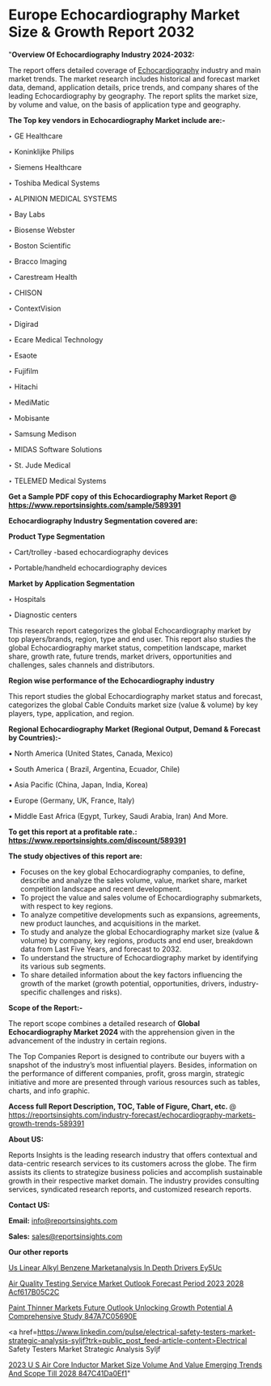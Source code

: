 # Europe Echocardiography Market Size & Growth Report 2032

"<strong>Overview Of Echocardiography Industry 2024-2032:</strong>

The report offers detailed coverage of <a href=https://www.reportsinsights.com/sample/589391>Echocardiography</a> industry and main market trends. The market research includes historical and forecast market data, demand, application details, price trends, and company shares of the leading Echocardiography by geography. The report splits the market size, by volume and value, on the basis of application type and geography.

<strong>The Top key vendors in Echocardiography Market include are:- </strong>

‣ GE Healthcare


‣ Koninklijke Philips


‣ Siemens Healthcare


‣ Toshiba Medical Systems


‣ ALPINION MEDICAL SYSTEMS


‣ Bay Labs


‣ Biosense Webster


‣ Boston Scientific


‣ Bracco Imaging


‣ Carestream Health


‣ CHISON


‣ ContextVision


‣ Digirad


‣ Ecare Medical Technology


‣ Esaote


‣ Fujifilm


‣ Hitachi


‣ MediMatic


‣ Mobisante


‣ Samsung Medison


‣ MIDAS Software Solutions


‣ St. Jude Medical


‣ TELEMED Medical Systems

<strong>Get a Sample PDF copy of this Echocardiography Market Report </strong><strong>@ <a href=https://www.reportsinsights.com/sample/589391 style=color:#0000ff;>https://www.reportsinsights.com/sample/589391</a> </strong>

<strong>Echocardiography Industry Segmentation covered are:</strong>

<strong>Product Type Segmentation</strong>

‣    Cart/trolley -based echocardiography devices


‣ Portable/handheld echocardiography devices

<strong>Market by Application Segmentation</strong>

‣   Hospitals


‣ Diagnostic centers

This research report categorizes the global Echocardiography market by top players/brands, region, type and end user. This report also studies the global Echocardiography market status, competition landscape, market share, growth rate, future trends, market drivers, opportunities and challenges, sales channels and distributors.

<strong>Region wise performance of the Echocardiography industry</strong><strong> </strong>

This report studies the global Echocardiography market status and forecast, categorizes the global Cable Conduits market size (value &amp; volume) by key players, type, application, and region. 

<strong>Regional Echocardiography Market (Regional Output, Demand &amp; Forecast by Countries):-</strong>

• North America (United States, Canada, Mexico)

• South America ( Brazil, Argentina, Ecuador, Chile)

• Asia Pacific (China, Japan, India, Korea)

• Europe (Germany, UK, France, Italy)

• Middle East Africa (Egypt, Turkey, Saudi Arabia, Iran) And More.

<strong>To get this report at a profitable rate.: <a href=https://www.reportsinsights.com/discount/589391 style=color:#0000ff;>https://www.reportsinsights.com/discount/589391</a></strong>

<strong>The study objectives of this report are:</strong>
<ul>
  <li>Focuses on the key global Echocardiography companies, to define, describe and analyze the sales volume, value, market share, market competition landscape and recent development.</li>
  <li>To project the value and sales volume of Echocardiography submarkets, with respect to key regions.</li>
  <li>To analyze competitive developments such as expansions, agreements, new product launches, and acquisitions in the market.</li>
  <li>To study and analyze the global Echocardiography market size (value &amp; volume) by company, key regions, products and end user, breakdown data from Last Five Years, and forecast to 2032.</li>
  <li>To understand the structure of Echocardiography market by identifying its various sub segments.</li>
  <li>To share detailed information about the key factors influencing the growth of the market (growth potential, opportunities, drivers, industry-specific challenges and risks).</li>
</ul>
<strong>Scope of the Report:-</strong><strong> </strong>

The report scope combines a detailed research of <strong>Global Echocardiography Market 2024 </strong>with the apprehension given in the advancement of the industry in certain regions.

The Top Companies Report is designed to contribute our buyers with a snapshot of the industry’s most influential players. Besides, information on the performance of different companies, profit, gross margin, strategic initiative and more are presented through various resources such as tables, charts, and info graphic.

<strong>Access full Report Description, TOC, Table of Figure, Chart, etc. </strong>@   <a href=https://reportsinsights.com/industry-forecast/echocardiography-markets-growth-trends-589391 style=color:#0000ff;>https://reportsinsights.com/industry-forecast/echocardiography-markets-growth-trends-589391</a>

<strong>About US:</strong>

Reports Insights is the leading research industry that offers contextual and data-centric research services to its customers across the globe. The firm assists its clients to strategize business policies and accomplish sustainable growth in their respective market domain. The industry provides consulting services, syndicated research reports, and customized research reports.

<strong>Contact US:</strong>

<p class=""""><b>Email:</b> <a href=mailto:info@reportsinsights.com>info@reportsinsights.com</a></p>
<p class=""""><b>Sales:</b> <a href=mailto:sales@reportsinsights.com>sales@reportsinsights.com</a></p>

<strong>Our other reports</strong>

<a href=https://www.linkedin.com/pulse/us-linear-alkyl-benzene-marketanalysis-in-depth-drivers-ey5uc/>Us Linear Alkyl Benzene Marketanalysis In Depth Drivers Ey5Uc</a>

<a href=https://medium.com/@aryawankhede943/air-quality-testing-service-market-outlook-forecast-period-2023-2028-acf617b05c2c>Air Quality Testing Service Market Outlook Forecast Period 2023 2028 Acf617B05C2C</a>

<a href=https://medium.com/@jadhaosuchit578/paint-thinner-markets-future-outlook-unlocking-growth-potential-a-comprehensive-study-847a7c05690e>Paint Thinner Markets Future Outlook Unlocking Growth Potential A Comprehensive Study 847A7C05690E</a>

<a href=https://www.linkedin.com/pulse/electrical-safety-testers-market-strategic-analysis-syljf?trk=public_post_feed-article-content>Electrical Safety Testers Market Strategic Analysis Syljf</a>

<a href=https://medium.com/@nadeemkazi0003/2023-u-s-air-core-inductor-market-size-volume-and-value-emerging-trends-and-scope-till-2028-847c41da0ef1>2023 U S Air Core Inductor Market Size Volume And Value Emerging Trends And Scope Till 2028 847C41Da0Ef1</a>"
